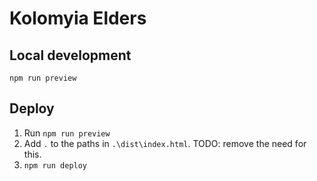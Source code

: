 # Kolomyia Elders

## Local development

`npm run preview`

## Deploy

1. Run `npm run preview`
1. Add `.` to the paths in `.\dist\index.html`. TODO: remove the need for this.
1. `npm run deploy`
